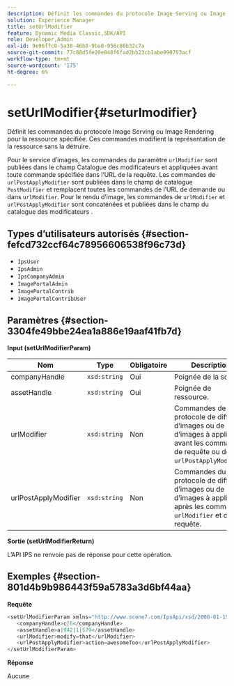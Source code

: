 ```yaml
---
description: Définit les commandes du protocole Image Serving ou Image Rendering pour la ressource spécifiée. Ces commandes modifient la représentation de la ressource sans la détruire.
solution: Experience Manager
title: setUrlModifier
feature: Dynamic Media Classic,SDK/API
role: Developer,Admin
exl-id: 9e96ffc8-5a38-46b8-9ba8-956c86b32c7a
source-git-commit: 77c88d5fe20e048f6fad2bb23cb1abe090793acf
workflow-type: tm+mt
source-wordcount: '175'
ht-degree: 6%

---
```


# setUrlModifier{#seturlmodifier}

Définit les commandes du protocole Image Serving ou Image Rendering pour la ressource spécifiée. Ces commandes modifient la représentation de la ressource sans la détruire.

Pour le service d’images, les commandes du paramètre `urlModifier` sont publiées dans le champ Catalogue des modificateurs et appliquées avant toute commande spécifiée dans l’URL de la requête. Les commandes de `urlPostApplyModifier` sont publiées dans le champ de catalogue `PostModifier` et remplacent toutes les commandes de l’URL de demande ou dans `urlModifier`. Pour le rendu d’image, les commandes de `urlModifier` et `urlPostApplyModifier` sont concaténées et publiées dans le champ du catalogue des modificateurs .

## Types d’utilisateurs autorisés {#section-fefcd732ccf64c78956606538f96c73d}

* `IpsUser`
* `IpsAdmin`
* `IpsCompanyAdmin`
* `ImagePortalAdmin`
* `ImagePortalContrib`
* `ImagePortalContribUser`

## Paramètres {#section-3304fe49bbe24ea1a886e19aaf41fb7d}

**Input (setUrlModifierParam)**

| Nom | Type | Obligatoire | Description |
|---|---|---|---|
| companyHandle | `xsd:string` | Oui | Poignée de la société. |
| assetHandle | `xsd:string` | Oui | Poignée de ressource. |
| urlModifier | `xsd:string` | Non | Commandes de protocole de diffusion d’images ou de rendu d’images à appliquer avant les commandes de requête ou de `urlPostApplyModifier`. |
| urlPostApplyModifier | `xsd:string` | Non | Commandes du protocole de diffusion d’images ou de rendu d’images à appliquer après les commandes `urlModifier` et de requête. |

**Sortie (setUrlModifierReturn)**

L’API IPS ne renvoie pas de réponse pour cette opération.

## Exemples {#section-801d4b9b986443f59a5783a3d6bf44aa}

**Requête**

```java
<setUrlModifierParam xmlns="http://www.scene7.com/IpsApi/xsd/2008-01-15">
   <companyHandle>c|6</companyHandle>
   <assetHandle>a|942|1|579</assetHandle>
   <urlModifier>modify=that</urlModifier>
   <urlPostApplyModifier>action=awesomeToo</urlPostApplyModifier>
</setUrlModifierParam>
```

**Réponse**

Aucune
